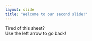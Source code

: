 ```yaml
---
layout: slide
title: "Welcome to our second slide!"
---
```

Tired of this sheet?  
Use the left arrow to go back!

